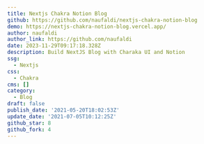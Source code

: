 ```yaml
---
title: Nextjs Chakra Notion Blog
github: https://github.com/naufaldi/nextjs-chakra-notion-blog
demo: https://nextjs-chakra-notion-blog.vercel.app/
author: naufaldi
author_link: https://github.com/naufaldi
date: 2023-11-29T09:17:18.328Z
description: Build NextJS Blog with Charaka UI and Notion
ssg:
  - Nextjs
css:
  - Chakra
cms: []
category:
  - Blog
draft: false
publish_date: '2021-05-20T18:02:53Z'
update_date: '2021-07-05T10:12:25Z'
github_star: 8
github_fork: 4
---
```

